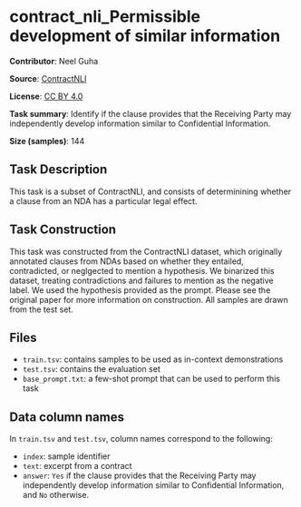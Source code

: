 # contract_nli_Permissible development of similar information

**Contributor**: Neel Guha

**Source**: [ContractNLI](https://stanfordnlp.github.io/contract-nli/)

**License**: [CC BY 4.0](https://creativecommons.org/licenses/by/4.0/)

**Task summary**: Identify if the clause provides that the Receiving Party may independently develop information similar to Confidential Information.

**Size (samples)**: 144

## Task Description

This task is a subset of ContractNLI, and consists of determinining whether a clause from an NDA has a particular legal effect.

## Task Construction

This task was constructed from the ContractNLI dataset, which originally annotated clauses from NDAs based on whether they entailed, contradicted, or neglgected to mention a hypothesis. We binarized this dataset, treating contradictions and failures to mention as the negative label. We used the hypothesis provided as the prompt. Please see the original paper for more information on construction. All samples are drawn from the test set.

## Files

- `train.tsv`: contains samples to be used as in-context demonstrations
- `test.tsv`: contains the evaluation set
- `base_prompt.txt`: a few-shot prompt that can be used to perform this task

## Data column names

In `train.tsv` and `test.tsv`, column names correspond to the following:
- `index`: sample identifier
- `text`: excerpt from a contract
- `answer`: `Yes` if the clause provides that the Receiving Party may independently develop information similar to Confidential Information, and `No` otherwise.